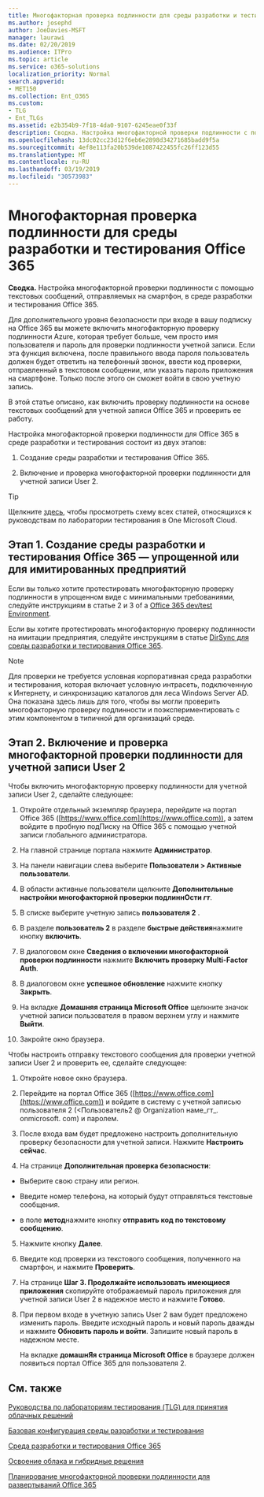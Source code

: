 ```yaml
---
title: Многофакторная проверка подлинности для среды разработки и тестирования Office 365
ms.author: josephd
author: JoeDavies-MSFT
manager: laurawi
ms.date: 02/20/2019
ms.audience: ITPro
ms.topic: article
ms.service: o365-solutions
localization_priority: Normal
search.appverid:
- MET150
ms.collection: Ent_O365
ms.custom:
- TLG
- Ent_TLGs
ms.assetid: e2b354b9-7f18-4da0-9107-6245eae0f33f
description: Сводка. Настройка многофакторной проверки подлинности с помощью текстовых сообщений, отправляемых на смартфон, в среде разработки и тестирования Office 365.
ms.openlocfilehash: 13dc02cc23d12f6eb6e2898d34271685badd9f5a
ms.sourcegitcommit: 4ef8e113fa20b539de1087422455fc26ff123d55
ms.translationtype: MT
ms.contentlocale: ru-RU
ms.lasthandoff: 03/19/2019
ms.locfileid: "30573983"
---
```

# <a name="multi-factor-authentication-for-your-office-365-devtest-environment"></a>Многофакторная проверка подлинности для среды разработки и тестирования Office 365

 **Сводка.** Настройка многофакторной проверки подлинности с помощью текстовых сообщений, отправляемых на смартфон, в среде разработки и тестирования Office 365.
  
Для дополнительного уровня безопасности при входе в вашу подписку на Office 365 вы можете включить многофакторную проверку подлинности Azure, которая требует больше, чем просто имя пользователя и пароль для проверки подлинности учетной записи. Если эта функция включена, после правильного ввода пароля пользователь должен будет ответить на телефонный звонок, ввести код проверки, отправленный в текстовом сообщении, или указать пароль приложения на смартфоне. Только после этого он сможет войти в свою учетную запись. 
  
В этой статье описано, как включить проверку подлинности на основе текстовых сообщений для учетной записи Office 365 и проверить ее работу.
  
Настройка многофакторной проверки подлинности для Office 365 в среде разработки и тестирования состоит из двух этапов:
  
1. Создание среды разработки и тестирования Office 365.
    
2. Включение и проверка многофакторной проверки подлинности для учетной записи User 2.
    
> [!TIP]
> Щелкните [здесь](http://aka.ms/catlgstack), чтобы просмотреть схему всех статей, относящихся к руководствам по лаборатории тестирования в One Microsoft Cloud.
  
## <a name="phase-1-build-out-your-lightweight-or-simulated-enterprise-office-365-devtest-environment"></a>Этап 1. Создание среды разработки и тестирования Office 365 — упрощенной или для имитированных предприятий

Если вы только хотите протестировать многофакторную проверку подлинности в упрощенном виде с минимальными требованиями, следуйте инструкциям в статье 2 и 3 of a [Office 365 dev/test Environment](office-365-dev-test-environment.md).
  
Если вы хотите протестировать многофакторную проверку подлинности на имитации предприятия, следуйте инструкциям в статье [DirSync для среды разработки и тестирования Office 365](dirsync-for-your-office-365-dev-test-environment.md).
  
> [!NOTE]
> Для проверки не требуется условная корпоративная среда разработки и тестирования, которая включает условную интрасеть, подключенную к Интернету, и синхронизацию каталогов для леса Windows Server AD. Она показана здесь лишь для того, чтобы вы могли проверить многофакторную проверку подлинности и поэкспериментировать с этим компонентом в типичной для организаций среде. 
  
## <a name="phase-2-enable-and-test-multi-factor-authentication-for-the-user-2-account"></a>Этап 2. Включение и проверка многофакторной проверки подлинности для учетной записи User 2

Чтобы включить многофакторную проверку подлинности для учетной записи User 2, сделайте следующее:
  
1. Откройте отдельный экземпляр браузера, перейдите на портал Office 365 ([https://www.office.com](https://www.office.com)), а затем войдите в пробную подПиску на Office 365 с помощью учетной записи глобального администратора.
    
2. На главной странице портала нажмите **Администратор**.
    
3. На панели навигации слева выберите **Пользователи > Активные пользователи**.
    
4. В области активные пользователи щелкните **Дополнительные настройки многофакторной проверки подлиннОсти _гт_**.
    
5. В списке выберите учетную запись **пользователя 2** .
    
6. В разделе **пользователь 2** в разделе **быстрые действия**нажмите кнопку **включить**.
    
7. В диалоговом окне **Сведения о включении многофакторной проверки подлинности** нажмите **Включить проверку Multi-Factor Auth**.
    
8. В диалоговом окне **успешное обновление** нажмите кнопку **Закрыть**.
    
9. На вкладке **Домашняя страница Microsoft Office** щелкните значок учетной записи пользователя в правом верхнем углу и нажмите **Выйти**.
    
10. Закройте окно браузера.
    
Чтобы настроить отправку текстового сообщения для проверки учетной записи User 2 и проверить ее, сделайте следующее:
  
1. Откройте новое окно браузера.
    
2. Перейдите на портал Office 365 ([https://www.office.com](https://www.office.com)) и войдите в систему с учетной записью пользователя 2 (\<Пользователь2 @ Organization наме_гт_. onmicrosoft. com) и паролем.
    
3. После входа вам будет предложено настроить дополнительную проверку безопасности для учетной записи. Нажмите **Настроить сейчас**.
    
4. На странице **Дополнительная проверка безопасности**: 
    
  - Выберите свою страну или регион.
    
  - Введите номер телефона, на который будут отправляться текстовые сообщения.
    
  - в поле **метод**нажмите кнопку **отправить код по текстовому сообщению**.
    
5. Нажмите кнопку **Далее**.
    
6. Введите код проверки из текстового сообщения, полученного на смартфон, и нажмите **Проверить**.
    
7. На странице **Шаг 3. Продолжайте использовать имеющиеся приложения** скопируйте отображаемый пароль приложения для учетной записи User 2 в надежное место и нажмите **Готово**.
    
8. При первом входе в учетную запись User 2 вам будет предложено изменить пароль. Введите исходный пароль и новый пароль дважды и нажмите **Обновить пароль и войти**. Запишите новый пароль в надежном месте.
    
    На вкладке **домашнЯя страница Microsoft Office** в браузере должен появиться портал Office 365 для пользователя 2.
    
## <a name="see-also"></a>См. также

[Руководства по лабораториям тестирования (TLG) для принятия облачных решений](cloud-adoption-test-lab-guides-tlgs.md)
  
[Базовая конфигурация среды разработки и тестирования](base-configuration-dev-test-environment.md)
  
[Среда разработки и тестирования Office 365](office-365-dev-test-environment.md)
  
[Освоение облака и гибридные решения](cloud-adoption-and-hybrid-solutions.md)

[Планирование многофакторной проверки подлинности для развертываний Office 365](https://support.office.com/article/Plan-for-multi-factor-authentication-for-Office-365-Deployments-043807b2-21db-4d5c-b430-c8a6dee0e6ba)

